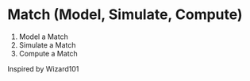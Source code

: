 # Match (Model, Simulate, Compute)

1. Model a Match
2. Simulate a Match
3. Compute a Match

Inspired by Wizard101
